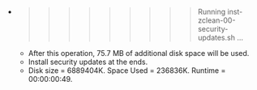 * >>>>>>>>> Running inst-zclean-00-security-updates.sh ...
  * After this operation, 75.7 MB of additional disk space will be used.
  * Install security updates at the ends.
  * Disk size = 6889404K. Space Used = 236836K. Runtime = 00:00:00:49.
